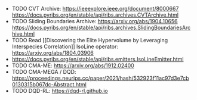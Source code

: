 - TODO CVT Archive: https://ieeexplore.ieee.org/document/8000667 https://docs.pyribs.org/en/stable/api/ribs.archives.CVTArchive.html
- TODO Sliding Boundaries Archive: https://arxiv.org/abs/1904.10656 https://docs.pyribs.org/en/stable/api/ribs.archives.SlidingBoundariesArchive.html
- TODO Read [[Discovering the Elite Hypervolume by Leveraging Interspecies Correlation]] IsoLine operator: https://arxiv.org/abs/1804.03906
- https://docs.pyribs.org/en/stable/api/ribs.emitters.IsoLineEmitter.html
- TODO CMA-ME: https://arxiv.org/abs/1912.02400
- TODO CMA-MEGA / DQD: https://proceedings.neurips.cc/paper/2021/hash/532923f11ac97d3e7cb0130315b067dc-Abstract.html
- TODO DQD-RL: https://dqd-rl.github.io